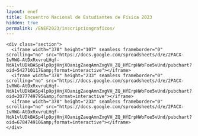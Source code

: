 ```yaml
---
layout: enef
title: Encuentro Nacional de Estudiantes de Física 2023
hidden: true
permalink: /ENEF2023/inscripciongraficos/
---
```


<div class="no-pad-top" id="index-page">
  <div class="container">
  
    <div class="section">
      <iframe width="378" height="107" seamless frameborder="0" scrolling="no" src="https://docs.google.com/spreadsheets/d/e/2PACX-1vRWG-AtDxRxvruLHqf-NdA1vlUDkBASp4lp9pjHnjXOanigZaeqAmnZxgVH_ZQ_HfErpHWoFoe5vUnd/pubchart?oid=542710117&amp;format=interactive"></iframe>
      <iframe width="378" height="233" seamless frameborder="0" scrolling="no" src="https://docs.google.com/spreadsheets/d/e/2PACX-1vRWG-AtDxRxvruLHqf-NdA1vlUDkBASp4lp9pjHnjXOanigZaeqAmnZxgVH_ZQ_HfErpHWoFoe5vUnd/pubchart?oid=2077749795&amp;format=interactive"></iframe>
      <iframe width="378" height="233" seamless frameborder="0" scrolling="no" src="https://docs.google.com/spreadsheets/d/e/2PACX-1vRWG-AtDxRxvruLHqf-NdA1vlUDkBASp4lp9pjHnjXOanigZaeqAmnZxgVH_ZQ_HfErpHWoFoe5vUnd/pubchart?oid=678474910&amp;format=interactive"></iframe>
    </div>
    
  </div>
</div>
